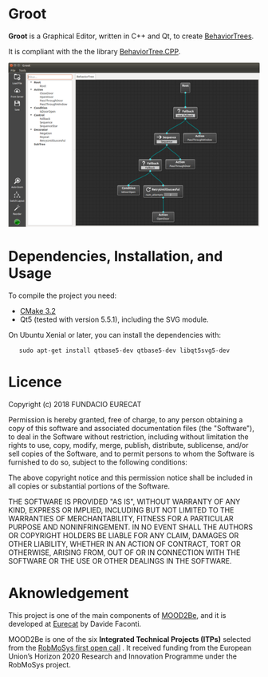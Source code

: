 # Groot

**Groot** is a Graphical Editor, written in C++ and Qt, to create [BehaviorTrees](https://en.wikipedia.org/wiki/Behavior_tree).

It is compliant with the the library [BehaviorTree.CPP](https://github.com/BehaviorTree/BehaviorTree.CPP).

[![Groot Editor](groot-screenshot.png)](https://vimeo.com/275066768)

# Dependencies, Installation, and Usage

To compile the project you need:

- [CMake 3.2](https://cmake.org/download)
- Qt5 (tested with version 5.5.1), including the SVG module.

On Ubuntu Xenial or later, you can install the dependencies with:

       sudo apt-get install qtbase5-dev qtbase5-dev libqt5svg5-dev
       
# Licence       

Copyright (c) 2018 FUNDACIO EURECAT 

Permission is hereby granted, free of charge, to any person obtaining a copy of this software and associated documentation files (the "Software"), to deal in the Software without restriction, including without limitation the rights to use, copy, modify, merge, publish, distribute, sublicense, and/or sell copies of the Software, and to permit persons to whom the Software is furnished to do so, subject to the following conditions:

The above copyright notice and this permission notice shall be included in all copies or substantial portions of the Software.

THE SOFTWARE IS PROVIDED "AS IS", WITHOUT WARRANTY OF ANY KIND, EXPRESS OR IMPLIED, INCLUDING BUT NOT LIMITED TO THE WARRANTIES OF MERCHANTABILITY, FITNESS FOR A PARTICULAR PURPOSE AND NONINFRINGEMENT. IN NO EVENT SHALL THE AUTHORS OR COPYRIGHT HOLDERS BE LIABLE FOR ANY CLAIM, DAMAGES OR OTHER LIABILITY, WHETHER IN AN ACTION OF CONTRACT, TORT OR OTHERWISE, ARISING FROM, OUT OF OR IN CONNECTION WITH THE SOFTWARE OR THE USE OR OTHER DEALINGS IN THE SOFTWARE.

  
# Aknowledgement

This project is one of the main components of [MOOD2Be](https://eurecat.org/es/portfolio-items/mood2be/),
and it is developed at [Eurecat](https://eurecat.org) by Davide Faconti.

MOOD2Be is one of the six **Integrated Technical Projects (ITPs)** selected from the [RobMoSys first open call](https://robmosys.eu/itp/)
. 
It received funding from the European Union’s Horizon 2020 Research and Innovation Programme
under the RobMoSys project.

